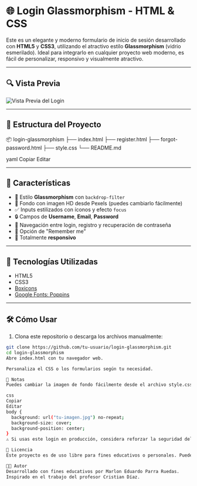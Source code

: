 # 🌐 Login Glassmorphism - HTML & CSS

Este es un elegante y moderno formulario de inicio de sesión desarrollado con **HTML5** y **CSS3**, utilizando el atractivo estilo **Glassmorphism** (vidrio esmerilado). Ideal para integrarlo en cualquier proyecto web moderno, es fácil de personalizar, responsivo y visualmente atractivo.

---

## 🔍 Vista Previa

![Vista Previa del Login](https://images.pexels.com/photos/26559580/pexels-photo-26559580.jpeg)

---

## 📁 Estructura del Proyecto

📦 login-glassmorphism
├── index.html
├── register.html
├── forgot-password.html
├── style.css
└── README.md

yaml
Copiar
Editar

---

## 🚀 Características

- 💎 Estilo **Glassmorphism** con `backdrop-filter`
- 🌌 Fondo con imagen HD desde Pexels (puedes cambiarlo fácilmente)
- ✅ Inputs estilizados con íconos y efecto `focus`
- 🔒 Campos de **Username**, **Email**, **Password**
- 🔁 Navegación entre login, registro y recuperación de contraseña
- 🧠 Opción de "Remember me"
- 📱 Totalmente **responsivo**

---

## 🔧 Tecnologías Utilizadas

- HTML5
- CSS3
- [Boxicons](https://boxicons.com/)
- [Google Fonts: Poppins](https://fonts.google.com/specimen/Poppins)

---

## 🛠 Cómo Usar

1. Clona este repositorio o descarga los archivos manualmente:

```bash
git clone https://github.com/tu-usuario/login-glassmorphism.git
cd login-glassmorphism
Abre index.html con tu navegador web.

Personaliza el CSS o los formularios según tu necesidad.

📝 Notas
Puedes cambiar la imagen de fondo fácilmente desde el archivo style.css:

css
Copiar
Editar
body {
  background: url("tu-imagen.jpg") no-repeat;
  background-size: cover;
  background-position: center;
}
⚠️ Si usas este login en producción, considera reforzar la seguridad del lado del servidor.

📌 Licencia
Este proyecto es de uso libre para fines educativos o personales. Puedes modificarlo, usarlo y compartirlo.

👨‍💻 Autor
Desarrollado con fines educativos por Marlon Eduardo Parra Ruedas.
Inspirado en el trabajo del profesor Cristian Díaz.
